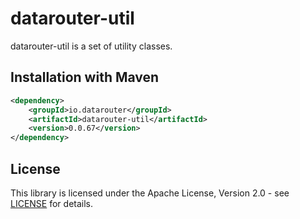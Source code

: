 # datarouter-util

datarouter-util is a set of utility classes.


## Installation with Maven

```xml
<dependency>
	<groupId>io.datarouter</groupId>
	<artifactId>datarouter-util</artifactId>
	<version>0.0.67</version>
</dependency>
```

## License

This library is licensed under the Apache License, Version 2.0 - see [LICENSE](../LICENSE) for details.

